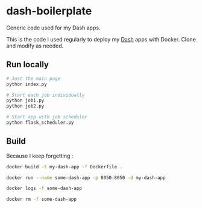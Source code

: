# dash-boilerplate
Generic code used for my Dash apps.

This is the code I used regularly to deploy my [Dash](https://dash.plotly.com) apps with Docker. Clone and modify as needed.


## Run locally

```bash
# Just the main page
python index.py

# Start each job individually
python job1.py
python job2.py

# Start app with job scheduler
python flask_scheduler.py
```


## Build

Because I keep forgetting :

```bash
docker build -t my-dash-app -f Dockerfile .

docker run --name some-dash-app -p 8050:8050 -d my-dash-app

docker logs -f some-dash-app

docker rm -f some-dash-app
```
